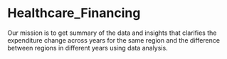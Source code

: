 # Healthcare_Financing
Our mission is to get summary of the data and insights that clarifies the expenditure change across years for the same region and the difference between regions in different years using data analysis.
